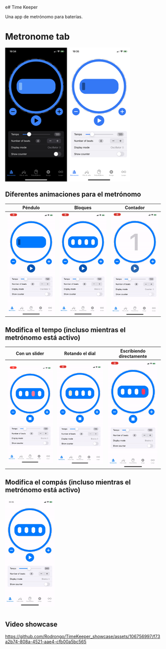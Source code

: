 e# Time Keeper 

Una app de metrónomo para baterías.

# Metronome tab

<img align="center" width="200"  src="Media/Metronome Tab/metronome_tab_dark.jpeg"> <img align="center" width="200"  src="Media/Metronome Tab/metronome_tab_light.jpeg">


## Diferentes animaciones para el metrónomo

Péndulo          |  Bloques  | Contador
:-------------------------:|:-------------------------:|:-------------------------:
<img align="center" width="160"  src="Media/Metronome Tab/oscillator.gif">  |  <img align="center" width="160"  src="Media/Metronome Tab/blocks.gif"> | <img align="center" width="160"  src="Media/Metronome Tab/counter.gif"> 



## Modifica el tempo (incluso mientras el metrónomo está activo)

Con un slider          |  Rotando el dial  | Escribiendo directamente
:-------------------------:|:-------------------------:|:-------------------------:
<img align="center" width="160"  src="Media/Metronome Tab/tempo_slider.gif">  |  <img align="center" width="160"  src="Media/Metronome Tab/tempo_wheel.gif"> | <img align="center" width="160"  src="Media/Metronome Tab/tempo_textfield.gif">



## Modifica el compás (incluso mientras el metrónomo está activo)

<img align="center" width="160"  src="Media/Metronome Tab/number_of_beats.gif">
</br></br>

## Video showcase

https://github.com/Rodrongo/TimeKeeper_showcase/assets/106756997/f73a2b74-808a-4521-aae4-cfb00a5bc565


